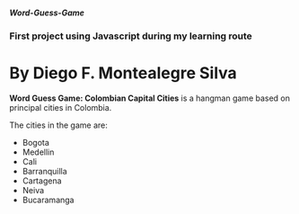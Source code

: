 ##### Word-Guess-Game
### First project using Javascript during my learning route

# By **Diego F. Montealegre Silva**

__Word Guess Game: Colombian Capital Cities__ is a hangman game based on principal cities in Colombia. 



The cities in the game are:

- Bogota
- Medellin
- Cali
- Barranquilla
- Cartagena
- Neiva
- Bucaramanga

